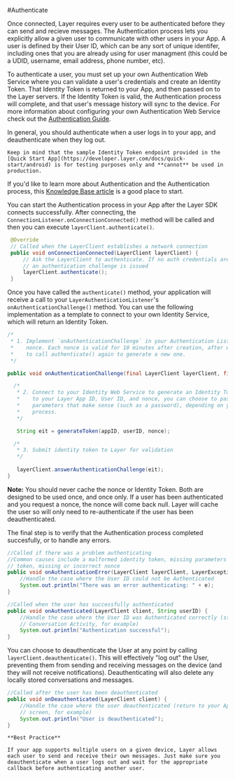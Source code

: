 #Authenticate

Once connected, Layer requires every user to be authenticated before they can send and recieve messages. The Authentication process lets you explicitly allow a given user to communicate with other users in your App. A user is defined by their User ID, which can be any sort of unique identifer, including ones that you are already using for user managment (this could be a UDID, username, email address, phone number, etc).

To authenticate a user, you must set up your own Authentication Web Service where you can validate a user's credentials and create an Identity Token. That Identity Token is returned to your App, and then passed on to the Layer servers. If the Identity Token is valid, the Authentication process will complete, and that user's message history will sync to the device. For more information about configuring your own Authentication Web Service check out the [Authentication Guide](https://developer.layer.com/docs/guides#authentication).

In general, you should authenticate when a user logs in to your app, and deauthenticate when they log out.

```emphasis
Keep in mind that the sample Identity Token endpoint provided in the [Quick Start App](https://developer.layer.com/docs/quick-start/android) is for testing purposes only and **cannot** be used in production.
```

If you'd like to learn more about Authentication and the Authentication process, this [Knowledge Base article](https://support.layer.com/hc/en-us/articles/204225940-How-does-Authentication-work-) is a good place to start.

You can start the Authentication process in your App after the Layer SDK connects successfully. After connecting, the `ConnectionListener.onConnectionConnected()` method will be called and then you can execute `layerClient.authenticate()`.


```java
 @Override
 // Called when the LayerClient establishes a network connection
 public void onConnectionConnected(LayerClient layerClient) {
     // Ask the LayerClient to authenticate. If no auth credentials are present,
     // an authentication challenge is issued
     layerClient.authenticate();
 }
```

Once you have called the `authenticate()` method, your application will receive a call to your `LayerAuthenticationListener`'s `onAuthenticationChallenge()` method. You can use the following implementation as a template to connect to your own Identity Service, which will return an Identity Token.

```java
/*
 * 1. Implement `onAuthenticationChallenge` in your Authentication Listener to acquire a 
 *    nonce. Each nonce is valid for 10 minutes after creation, after which you will have 
 *    to call authenticate() again to generate a new one.
 */

public void onAuthenticationChallenge(final LayerClient layerClient, final String nonce) {

  /*
   * 2. Connect to your Identity Web Service to generate an Identity Token. In addition 
   *    to your Layer App ID, User ID, and nonce, you can choose to pass in any other 
   *    parameters that make sense (such as a password), depending on your App's login 
   *    process.
   */

   String eit = generateToken(appID, userID, nonce);

  /*
   * 3. Submit identity token to Layer for validation
   */
   
   layerClient.answerAuthenticationChallenge(eit);
}
```

<b>Note:</b> You should never cache the nonce or Identity Token. Both are designed to be used once, and once only. If a user has been authenticated and you request a nonce, the nonce will come back null. Layer will cache the user so will only need to re-authenticate if the user has been deauthenticated.


The final step is to verify that the Authentication process completed succesfully, or to handle any errors.

```java
//Called if there was a problem authenticating
//Common causes include a malformed identity token, missing parameters in the identity 
// token, missing or incorrect nonce
public void onAuthenticationError(LayerClient layerClient, LayerException e) {
    //Handle the case where the User ID could not be Authenticated
    System.out.println("There was an error authenticating: " + e);
}

//Called when the user has successfully authenticated
public void onAuthenticated(LayerClient client, String userID) {
    //Handle the case where the User ID was Authenticated correctly (start the 
    // Conversation Activity, for example)
    System.out.println("Authentication successful");
}
```

You can choose to deauthenticate the User at any point by calling `layerClient.deauthenticate()`. This will effectively "log out" the User, preventing them from sending and receiving messages on the device (and they will not receive notifications). Deauthenticating will also delete any locally stored conversations and messages.

```java
//Called after the user has been deauthenticated
public void onDeauthenticated(LayerClient client) {
    //Handle the case where the user deauthenticated (return to your App's login 
    // screen, for example)
    System.out.println("User is deauthenticated");
}
```

```emphasis
**Best Practice**

If your app supports multiple users on a given device, Layer allows each user to send and receive their own messages. Just make sure you deauthenticate when a user logs out and wait for the appropriate callback before authenticating another user.
```

